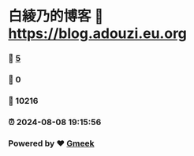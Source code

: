 # 白綾乃的博客 :link: https://blog.adouzi.eu.org 
### :page_facing_up: [5](https://blog.adouzi.eu.org/tag.html) 
### :speech_balloon: 0 
### :hibiscus: 10216 
### :alarm_clock: 2024-08-08 19:15:56 
### Powered by :heart: [Gmeek](https://github.com/Meekdai/Gmeek)

